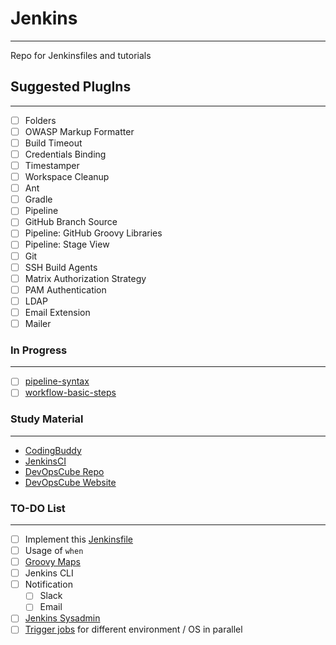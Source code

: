 # Jenkins
---
Repo for Jenkinsfiles and tutorials

## Suggested PlugIns
---
- [ ] Folders
- [ ] OWASP Markup Formatter
- [ ] Build Timeout
- [ ] Credentials Binding
- [ ] Timestamper
- [ ] Workspace Cleanup
- [ ] Ant
- [ ] Gradle
- [ ] Pipeline
- [ ] GitHub Branch Source
- [ ] Pipeline: GitHub Groovy Libraries
- [ ] Pipeline: Stage View
- [ ] Git
- [ ] SSH Build Agents
- [ ] Matrix Authorization Strategy
- [ ] PAM Authentication
- [ ] LDAP
- [ ] Email Extension
- [ ] Mailer

### In Progress
---
- [ ] [pipeline-syntax](https://www.jenkins.io/doc/book/pipeline/syntax/)
- [ ] [workflow-basic-steps](https://www.jenkins.io/doc/pipeline/steps/workflow-basic-steps/)

### Study Material
---
- [CodingBuddy](https://www.google.com/search?q=jenkins+site%3A%2F%2Fcoddingbuddy.com&oq=jenkins+site%3A%2F%2Fcoddingbuddy.com&aqs=edge..69i57.4793j0j4&sourceid=chrome&ie=UTF-8)
- [JenkinsCI](https://github.com/jenkinsci/pipeline-examples/tree/master/pipeline-examples)
- [DevOpsCube Repo](https://github.com/devopscube?tab=repositories)
- [DevOpsCube Website](https://devopscube.com/)

### TO-DO List
---
- [ ] Implement this [Jenkinsfile](https://stackoverflow.com/questions/36651432/how-to-implement-post-build-stage-using-jenkins-pipeline-plug-in)
- [ ] Usage of `when`
- [ ] [Groovy Maps](https://www.baeldung.com/groovy-maps)
- [ ] Jenkins CLI
- [ ] Notification
  - [ ] Slack
  - [ ] Email
- [ ] [Jenkins Sysadmin](https://www.jenkins.io/doc/book/system-administration/)
- [ ] [Trigger jobs](https://stackoverflow.com/questions/36306883/how-can-i-trigger-another-job-from-a-jenkins-pipeline-jenkinsfile-with-github) for different environment / OS in parallel
